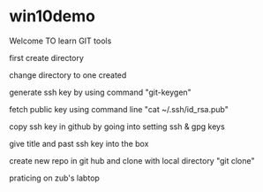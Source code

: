 # win10demo


Welcome TO learn GIT tools

first create directory

change directory to one created

generate ssh key by using command "git-keygen"

fetch public key using command line "cat ~/.ssh/id_rsa.pub"

copy ssh key in github by going into setting ssh & gpg keys

give title and past ssh key into the box

create new repo in git hub and clone with local directory "git clone"

praticing on zub's labtop

